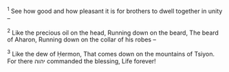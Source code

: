 <sup>1</sup> See how good and how pleasant it is for brothers to dwell together in unity –

<sup>2</sup> Like the precious oil on the head, Running down on the beard, The beard of Aharon, Running down on the collar of his robes –

<sup>3</sup> Like the dew of Ḥermon, That comes down on the mountains of Tsiyon. For there יהוה commanded the blessing, Life forever!

